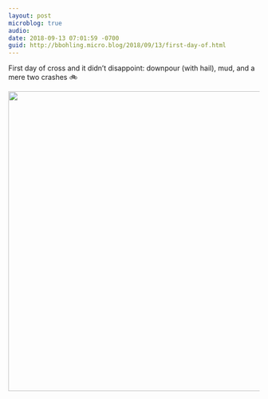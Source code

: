 ```yaml
---
layout: post
microblog: true
audio: 
date: 2018-09-13 07:01:59 -0700
guid: http://bbohling.micro.blog/2018/09/13/first-day-of.html
---
```

First day of cross and it didn’t disappoint: downpour (with hail), mud, and a mere two crashes 🚲

<img src="http://micro.brandonbohling.com/uploads/2018/907fa2cdd1.jpg" width="600" height="600" />
